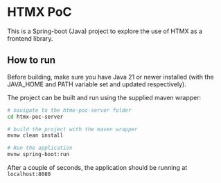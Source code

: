 # HTMX PoC

This is a Spring-boot (Java) project to explore the use of HTMX as a frontend library.

## How to run
Before building, make sure you have Java 21 or newer installed (with the JAVA_HOME and PATH variable set and updated respectively).

The project can be built and run using the supplied maven wrapper:

```bash
# navigate to the htmx-poc-server folder
cd htmx-poc-server

# build the project with the maven wrapper
mvnw clean install

# Run the application
mvnw spring-boot:run
```
After a couple of seconds, the application should be running at `localhost:8080`
